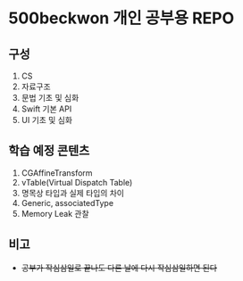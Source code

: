 # 500beckwon 개인 공부용 REPO
## 구성
1. CS
2. 자료구조
3. 문법 기초 및 심화
5. Swift 기본 API
6. UI 기초 및 심화 



## 학습 예정 콘텐츠
1. CGAffineTransform
2. vTable(Virtual Dispatch Table)
3. 명목상 타입과 실제 타입의 차이
4. Generic, associatedType
5. Memory Leak 관찰

## 비고 
- ~~공부가 작심삼일로 끝나도 다른 날에 다시 작심삼일하면 된다~~
